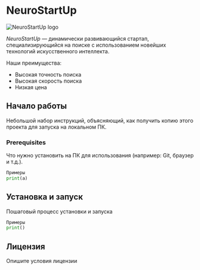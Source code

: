 # NeuroStartUp

![NeuroStartUp logo](https://camo.githubusercontent.com/c6727c717cad1e4820481abb87524f90782445c5/68747470733a2f2f692e696d6775722e636f6d2f495a4f525769492e706e67)

*NeuroStartUp* — динамически развивающийся стартап, специализирующийся на поиске с использованием новейших
 технологий искусственного интеллекта.

Наши преимущества:
* Высокая точность поиска
* Высокая скорость поиска
* Низкая цена

## Начало работы
Небольшой набор инструкций, объясняющий, как получить копию этого проекта для запуска на локальном ПК.

### Prerequisites
Что нужно установить на ПК для использования (например: Git, браузер и т.д.).
```python
Примеры
print(a)
```
## Установка и запуск
Пошаговый процесс установки и запуска

```python
Примеры
print()
```
## Лицензия
Опишите условия лицензии